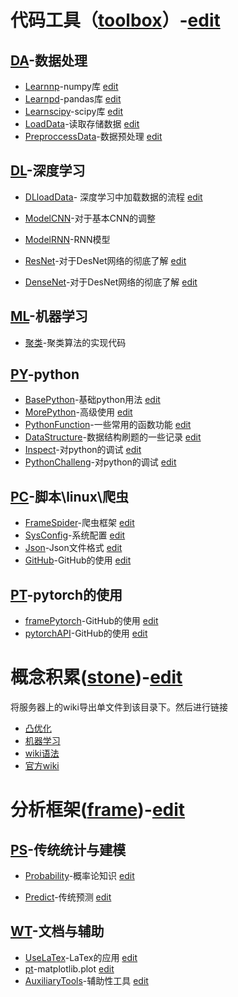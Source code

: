 # 代码工具（[toolbox](./toolbox)）-[edit](./toolbox/index.md)

## [DA](./toolbox/DA)-数据处理

- [Learnnp](https://xtj2020.top/toolbox/DA/Learnnp.html)-numpy库
[edit](./toolbox/DA/Learnnp.md)
- [Learnpd](https://xtj2020.top/toolbox/DA/Learnpd.html)-pandas库
[edit](./toolbox/DA/Learnpd.md)
- [Learnscipy](https://xtj2020.top/toolbox/DA/Learnscipy.html)-scipy库
[edit](./toolbox/DA/Learnscipy.md)
- [LoadData](https://xtj2020.top/toolbox/DA/LoadData.html)-读取存储数据
[edit](./toolbox/DA/LoadData.md)
- [PreproccessData](https://xtj2020.top/toolbox/DA/PreproccessData.html)-数据预处理
[edit](./toolbox/DA/PreproccessData.md)


## [DL](./toolbox/DL)-深度学习

- [DLloadData](https://xtj2020.top/toolbox/DL/DLloadData.html)- 深度学习中加载数据的流程
[edit](./toolbox/DL/DLloadData.md)

- [ModelCNN](https://xtj2020.top/toolbox/DL/ModelCNN.html)-对于基本CNN的调整
- [ModelRNN](https://xtj2020.top/toolbox/DL/ModelRNN.html)-RNN模型

- [ResNet](https://xtj2020.top/toolbox/DL/ResNet.html)-对于DesNet网络的彻底了解
[edit](./toolbox/DL/ResNet.md)
- [DenseNet](https://xtj2020.top/toolbox/DL/DenseNet.html)-对于DesNet网络的彻底了解
[edit](./toolbox/DL/DenseNet.md)

## [ML](./toolbox/ML)-机器学习

- [聚类](https://xtj2020.top/toolbox/ML/聚类.html)-聚类算法的实现代码


## [PY](./toolbox/PY)-python

- [BasePython](https://xtj2020.top/toolbox/PY/BasePython.html)-基础python用法
[edit](./toolbox/PY/BasePython.md)
- [MorePython](https://xtj2020.top/toolbox/PY/MorePython.html)-高级使用
[edit](./toolbox/PY/MorePython.md)
- [PythonFunction](https://xtj2020.top/toolbox/PY/functionBook.html)-一些常用的函数功能
[edit](./toolbox/PY/functionBook.md)
- [DataStructure](https://xtj2020.top/toolbox/PY/DataStructure.html)-数据结构刷题的一些记录
[edit](./toolbox/PY/DataStructure.md)
- [Inspect](https://xtj2020.top/toolbox/PY/Inspect.html)-对python的调试
[edit](./toolbox/PY/Inspect.md)
- [PythonChalleng](https://xtj2020.top/toolbox/PY/PythonChalleng.html)-对python的调试
[edit](./toolbox/PY/PythonChalleng.md)




## [PC](./toolbox/PC)-脚本\linux\爬虫

- [FrameSpider](https://xtj2020.top/toolbox/PC/FrameSpider.html)-爬虫框架
[edit](./toolbox/PC/FrameSpider.md)
- [SysConfig](https://xtj2020.top/toolbox/PC/sysConfig.html)-系统配置
[edit](./toolbox/PC/sysConfig.md)
- [Json](https://xtj2020.top/toolbox/PC/Json.html)-Json文件格式
 [edit](./toolbox/PC/Json.md)
- [GitHub](https://xtj2020.top/toolbox/PC/GitHub.html)-GitHub的使用
[edit](./toolbox/PC/GitHub.md)

## [PT](./toolbox/PT)-pytorch的使用
- [framePytorch](https://xtj2020.top/toolbox/PT/framePytorch.html)-GitHub的使用
[edit](./toolbox/PT/framePytorch.md)
- [pytorchAPI](https://xtj2020.top/toolbox/PT/pytorchAPI.html)-GitHub的使用
[edit](./toolbox/PT/pytorchAPI.md)


# 概念积累([stone](./stone))-[edit](./stone/index.md)

将服务器上的wiki导出单文件到该目录下。然后进行链接

- [凸优化](./ConvexOptimization.html)
- [机器学习](./ML.html)
- [wiki语法](./t-wiki.html)
- [官方wiki](./r-wiki)

# 分析框架([frame](./frame))-[edit](./frame/index.md)

## [PS](./stone/PS)-传统统计与建模
- [Probability](https://xtj2020.top/stone/PS/probability.html)-概率论知识
[edit](./stone/PS/probability.md)

- [Predict](https://xtj2020.top/stone/PS/predict.html)-传统预测
[edit](./stone/PS/predict.md)

## [WT](./stone/WT)-文档与辅助

- [UseLaTex](https://xtj2020.top/xtj2020.github.io/frame/WT/UseLaTex.html)-LaTex的应用
[edit](./WT/UseLaTex.md)
- [pt](https://xtj2020.top/frame/WT/pt.html)-matplotlib.plot
[edit](./stone/WT/pt.md)
- [AuxiliaryTools](https://xtj2020.top/frame/WT/AuxiliaryTools.html)-辅助性工具
[edit](./stone/WT/AuxiliaryTools.md)
